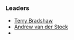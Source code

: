 ### Leaders
* [Terry Bradshaw](mailto:terry.bradshaw@owasp.org)
* [Andrew van der Stock](mailto:vanderaj@owasp.org)
* 
